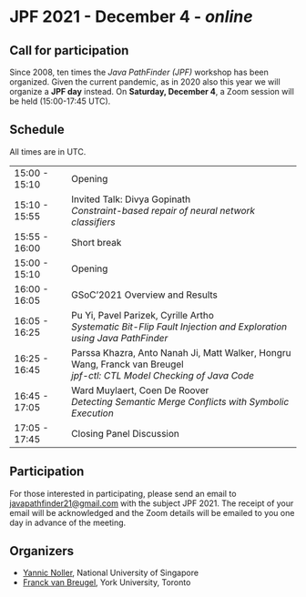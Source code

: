 # JPF 2021 - December 4 - *online*

## Call for participation

Since 2008, ten times the _Java PathFinder (JPF)_ workshop has been organized. Given the current pandemic, as in 2020 also this year we will organize a **JPF day** instead. On **Saturday, December 4**, a Zoom session will be held (15:00-17:45 UTC).

## Schedule

All times are in UTC.

<table>
   <tr>
      <td>15:00 - 15:10</td>
      <td>Opening</td>
   </tr>
   <tr>
      <td>15:10 - 15:55</td>
      <td>Invited Talk: Divya Gopinath<br>
      <i>Constraint-based repair of neural network classifiers</i></td>
   </tr>
   <tr>
      <td>15:55 - 16:00</td>
      <td>Short break</td>
   </tr>
   <tr>
      <td>15:00 - 15:10</td>
      <td>Opening</td>
   </tr>
   <tr>
      <td>16:00 - 16:05</td>
      <td>GSoC’2021 Overview and Results</td>
   </tr>
   <tr>
      <td>16:05 - 16:25</td>
      <td>Pu Yi, Pavel Parizek, Cyrille Artho<br>
      <i>Systematic Bit-Flip Fault Injection and Exploration using Java PathFinder</i></td>
   </tr>
   <tr>
      <td>16:25 - 16:45</td>
      <td>Parssa Khazra, Anto Nanah Ji, Matt Walker, Hongru Wang, Franck van Breugel<br>
      <i>jpf-ctl: CTL Model Checking of Java Code</i></td>
   </tr>
   <tr>
      <td>16:45 - 17:05</td>
      <td>Ward Muylaert, Coen De Roover<br>
      <i>Detecting Semantic Merge Conflicts with Symbolic Execution</i></td>
   </tr>
   <tr>
      <td>17:05 - 17:45</td>
      <td>Closing Panel Discussion</td>
   </tr>
</table>

## Participation

For those interested in participating, please send an email to [javapathfinder21@gmail.com](mailto:javapathfinder21@gmail.com) with the subject JPF 2021. The receipt of your email will be acknowledged and the Zoom details will be emailed to you one day in advance of the meeting.

<!--
## Call for presentations

Since 2008, ten times the *Java PathFinder (JPF) workshop* has been
organized. Given the current pandemic, as in 2020 also this year we
will organize a **JPF day** instead. On **Saturday, December 4**, two Zoom
sessions will be held (11:00-13:00 UTC and 17:00-19:00 UTC).

For the JPF day, we solicit presentations on research and applications
related to JPF and its extensions, including work in progress. If the
underlying research idea has been presented in another venue, the
one-page abstract needs to clarify the novel aspects that are being
presented. We also welcome comparative analysis presentations that
evaluate algorithms in JPF or its extensions with other relevant tools.
The goal of the JPF day is to encourage the flow of ideas relevant to
JPF and Java (byte)code analysis in general.

Topics of interest include the following:
* JPF extensions or tools
* JPF case studies
* Position papers on JPF, such as future directions
* Java (byte)code analysis or verification
* General software verification and symbolic execution techniques or
tools

## Submissions

Submit a one-page abstract to [javapathfinder21@gmail.com](mailto:javapathfinder21@gmail.com) by 
**Friday, November 13**.

## Presentations

Each accepted presenter will get assigned a 15 minutes slot, 5-10
minutes presentation (leaving the exact length up to the presenter), and
the remainder for questions and discussion. Preference for the early or
late session will be taken into account, but cannot be guaranteed.The
presentation can be either recorded in advance or live.
-->

## Organizers

* [Yannic Noller](https://yannicnoller.github.io), National University of Singapore
* [Franck van Breugel](http://www.cse.yorku.ca/~franck/index.shtml), York University, Toronto
